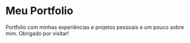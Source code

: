 # Meu Portfolio
[](https://luks-santos.github.io/meu-portfolio/)
Portfolio com minhas experiências e projetos pessoais e um pouco sobre mim. 
Obrigado por visitar!
